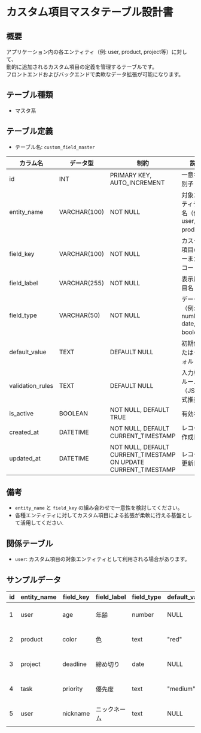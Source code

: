 # カスタム項目マスタテーブル設計書

## 概要
アプリケーション内の各エンティティ（例: user, product, project等）に対して、  
動的に追加されるカスタム項目の定義を管理するテーブルです。  
フロントエンドおよびバックエンドで柔軟なデータ拡張が可能になります。

## テーブル種類
- マスタ系

## テーブル定義
- テーブル名: `custom_field_master`

| カラム名         | データ型      | 制約                                             | 説明                                         |
|------------------|---------------|--------------------------------------------------|----------------------------------------------|
| id               | INT           | PRIMARY KEY, AUTO_INCREMENT                      | 一意な識別子                                 |
| entity_name      | VARCHAR(100)  | NOT NULL                                         | 対象エンティティ名（例: user, product）       |
| field_key        | VARCHAR(100)  | NOT NULL                                         | カスタム項目のキーまたはコード                |
| field_label      | VARCHAR(255)  | NOT NULL                                         | 表示用項目名                                  |
| field_type       | VARCHAR(50)   | NOT NULL                                         | データ型（例: text, number, date, boolean）    |
| default_value    | TEXT          | DEFAULT NULL                                     | 初期値またはデフォルト値                        |
| validation_rules | TEXT          | DEFAULT NULL                                     | 入力検証ルール（JSON形式推奨）                 |
| is_active        | BOOLEAN       | NOT NULL, DEFAULT TRUE                           | 有効状態                                     |
| created_at       | DATETIME      | NOT NULL, DEFAULT CURRENT_TIMESTAMP              | レコード作成日時                             |
| updated_at       | DATETIME      | NOT NULL, DEFAULT CURRENT_TIMESTAMP ON UPDATE CURRENT_TIMESTAMP | レコード更新日時              |

## 備考
- `entity_name` と `field_key` の組み合わせで一意性を検討してください。
- 各種エンティティに対してカスタム項目による拡張が柔軟に行える基盤として活用してください.

## 関係テーブル
- `user`: カスタム項目の対象エンティティとして利用される場合があります。

## サンプルデータ
| id | entity_name | field_key | field_label | field_type | default_value | validation_rules | is_active | created_at           | updated_at           |
|----|-------------|-----------|-------------|------------|---------------|------------------|-----------|----------------------|----------------------|
| 1  | user        | age       | 年齢        | number     | NULL          | {"min": 0}       | TRUE      | 2023-10-01 00:00:00  | 2023-10-01 00:00:00  |
| 2  | product     | color     | 色          | text       | "red"         | {"required": true}| TRUE      | 2023-11-01 00:00:00  | 2023-11-01 00:00:00  |
| 3  | project     | deadline  | 締め切り     | date       | NULL          | {"required": true}| TRUE      | 2024-01-01 00:00:00  | 2024-01-01 00:00:00  |
| 4  | task        | priority  | 優先度       | text       | "medium"      | {"required": true}| TRUE      | 2024-01-15 00:00:00  | 2024-01-15 00:00:00  |
| 5  | user        | nickname  | ニックネーム | text       | NULL          | {"maxLength": 50} | TRUE      | 2024-02-01 00:00:00  | 2024-02-01 00:00:00  |
